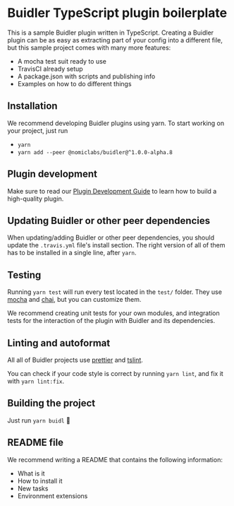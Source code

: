 # Buidler TypeScript plugin boilerplate

This is a sample Buidler plugin written in TypeScript. Creating a Buidler plugin can be as easy as extracting part of your config into a different file, but this sample project comes with many more features:

- A mocha test suit ready to use
- TravisCI already setup
- A package.json with scripts and publishing info
- Examples on how to do different things

## Installation

We recommend developing Buidler plugins using yarn. To start working on your project, just run

- `yarn`
- `yarn add --peer @nomiclabs/buidler@^1.0.0-alpha.8`

## Plugin development

Make sure to read our [Plugin Development Guide](https://github.com/nomiclabs/buidler/wiki/Plugin-development-guide) to learn how to build a high-quality plugin.

## Updating Buidler or other peer dependencies

When updating/adding Buidler or other peer dependencies, you should update the `.travis.yml` file's install section. The right version of all of them has to be installed in a single line, after `yarn`.

## Testing

Running `yarn test` will run every test located in the `test/` folder. They use [mocha](https://mochajs.org) and [chai](https://www.chaijs.com/), but you can customize them.

We recommend creating unit tests for your own modules, and integration tests for the interaction of the plugin with Buidler and its dependencies.

## Linting and autoformat

All all of Buidler projects use [prettier](https://prettier.io/) and [tslint](https://palantir.github.io/tslint/).

You can check if your code style is correct by running `yarn lint`, and fix it with `yarn lint:fix`.

## Building the project

Just run `yarn buidl` ️👷‍

## README file

We recommend writing a README that contains the following information:

* What is it
* How to install it
* New tasks
* Environment extensions
